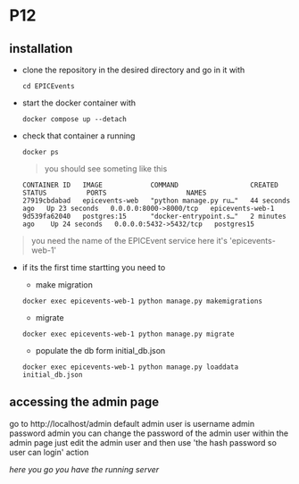 # P12

## installation 

* clone the repository in the desired directory and go in it with
  ```
  cd EPICEvents
  ```
* start the docker container with
  ```
  docker compose up --detach
  ```
* check that container a running
  ```
  docker ps
  ```
  > you should see someting like this
  ```
  CONTAINER ID   IMAGE            COMMAND                  CREATED          STATUS          PORTS                    NAMES 
  27919cbdabad   epicevents-web   "python manage.py ru…"   44 seconds ago   Up 23 seconds   0.0.0.0:8000->8000/tcp   epicevents-web-1
  9d539fa62040   postgres:15      "docker-entrypoint.s…"   2 minutes ago    Up 24 seconds   0.0.0.0:5432->5432/tcp   postgres15
  ```
> you need the name of the EPICEvent service here it's 'epicevents-web-1'
* if its the first time startting you need to
  * make migration

  ```
  docker exec epicevents-web-1 python manage.py makemigrations
  ```

  *  migrate

  ```
  docker exec epicevents-web-1 python manage.py migrate

  ```
  *  populate the db form initial_db.json

  ```
  docker exec epicevents-web-1 python manage.py loaddata initial_db.json
  ```

## accessing the admin page 
go to http://localhost/admin
default admin user is 
username admin 
password admin 
you can change the password of the admin user within the admin page 
just edit the admin user and then use 'the hash password so user can login' action 

*here you go you have the running server*
